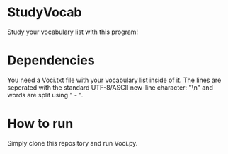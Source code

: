 # StudyVocab
Study your vocabulary list with this program!

# Dependencies
You need a Voci.txt file with your vocabulary list inside of it.
The lines are seperated with the standard UTF-8/ASCII new-line character: "\n" and words are split using " - ".

# How to run
Simply clone this repository and run Voci.py.

